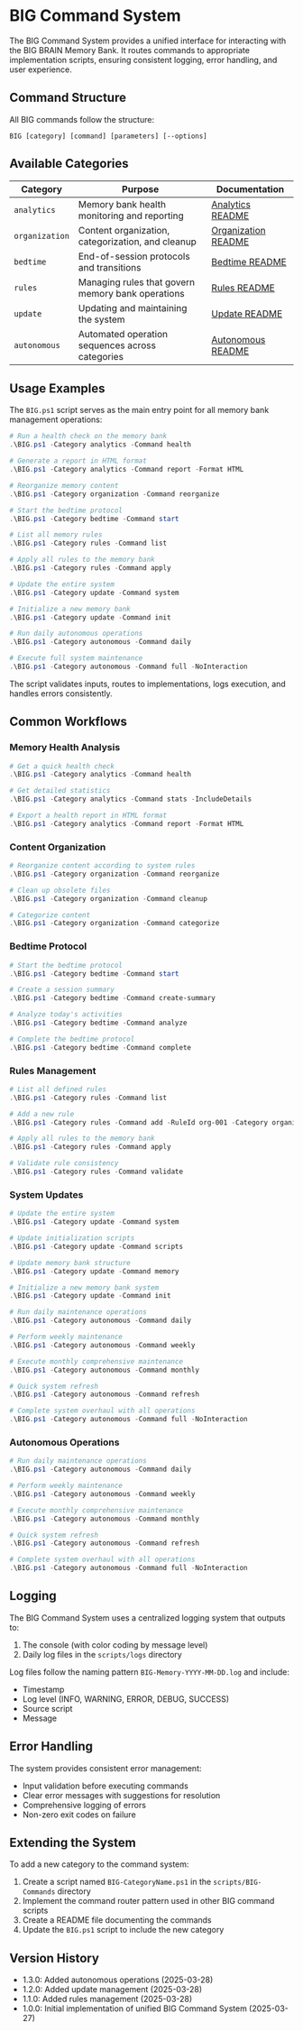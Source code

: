 # BIG Command System

The BIG Command System provides a unified interface for interacting with the BIG BRAIN Memory Bank. It routes commands to appropriate implementation scripts, ensuring consistent logging, error handling, and user experience.

## Command Structure

All BIG commands follow the structure:

```
BIG [category] [command] [parameters] [--options]
```

## Available Categories

| Category       | Purpose                                           | Documentation                                 |
| -------------- | ------------------------------------------------- | --------------------------------------------- |
| `analytics`    | Memory bank health monitoring and reporting       | [Analytics README](README.md)                 |
| `organization` | Content organization, categorization, and cleanup | [Organization README](README-Organization.md) |
| `bedtime`      | End-of-session protocols and transitions          | [Bedtime README](README-Bedtime.md)           |
| `rules`        | Managing rules that govern memory bank operations | [Rules README](README-Rules.md)               |
| `update`       | Updating and maintaining the system               | [Update README](README-Update.md)             |
| `autonomous`   | Automated operation sequences across categories   | [Autonomous README](README-Autonomous.md)     |

## Usage Examples

The `BIG.ps1` script serves as the main entry point for all memory bank management operations:

```powershell
# Run a health check on the memory bank
.\BIG.ps1 -Category analytics -Command health

# Generate a report in HTML format
.\BIG.ps1 -Category analytics -Command report -Format HTML

# Reorganize memory content
.\BIG.ps1 -Category organization -Command reorganize

# Start the bedtime protocol
.\BIG.ps1 -Category bedtime -Command start

# List all memory rules
.\BIG.ps1 -Category rules -Command list

# Apply all rules to the memory bank
.\BIG.ps1 -Category rules -Command apply

# Update the entire system
.\BIG.ps1 -Category update -Command system

# Initialize a new memory bank
.\BIG.ps1 -Category update -Command init

# Run daily autonomous operations
.\BIG.ps1 -Category autonomous -Command daily

# Execute full system maintenance
.\BIG.ps1 -Category autonomous -Command full -NoInteraction
```

The script validates inputs, routes to implementations, logs execution, and handles errors consistently.

## Common Workflows

### Memory Health Analysis

```powershell
# Get a quick health check
.\BIG.ps1 -Category analytics -Command health

# Get detailed statistics
.\BIG.ps1 -Category analytics -Command stats -IncludeDetails

# Export a health report in HTML format
.\BIG.ps1 -Category analytics -Command report -Format HTML
```

### Content Organization

```powershell
# Reorganize content according to system rules
.\BIG.ps1 -Category organization -Command reorganize

# Clean up obsolete files
.\BIG.ps1 -Category organization -Command cleanup

# Categorize content
.\BIG.ps1 -Category organization -Command categorize
```

### Bedtime Protocol

```powershell
# Start the bedtime protocol
.\BIG.ps1 -Category bedtime -Command start

# Create a session summary
.\BIG.ps1 -Category bedtime -Command create-summary

# Analyze today's activities
.\BIG.ps1 -Category bedtime -Command analyze

# Complete the bedtime protocol
.\BIG.ps1 -Category bedtime -Command complete
```

### Rules Management

```powershell
# List all defined rules
.\BIG.ps1 -Category rules -Command list

# Add a new rule
.\BIG.ps1 -Category rules -Command add -RuleId org-001 -Category organization -Description "Move markdown files to semantic memory" -Pattern "*.md" -Action move-to-semantic

# Apply all rules to the memory bank
.\BIG.ps1 -Category rules -Command apply

# Validate rule consistency
.\BIG.ps1 -Category rules -Command validate
```

### System Updates

```powershell
# Update the entire system
.\BIG.ps1 -Category update -Command system

# Update initialization scripts
.\BIG.ps1 -Category update -Command scripts

# Update memory bank structure
.\BIG.ps1 -Category update -Command memory

# Initialize a new memory bank system
.\BIG.ps1 -Category update -Command init

# Run daily maintenance operations
.\BIG.ps1 -Category autonomous -Command daily

# Perform weekly maintenance
.\BIG.ps1 -Category autonomous -Command weekly

# Execute monthly comprehensive maintenance
.\BIG.ps1 -Category autonomous -Command monthly

# Quick system refresh
.\BIG.ps1 -Category autonomous -Command refresh

# Complete system overhaul with all operations
.\BIG.ps1 -Category autonomous -Command full -NoInteraction
```

### Autonomous Operations

```powershell
# Run daily maintenance operations
.\BIG.ps1 -Category autonomous -Command daily

# Perform weekly maintenance
.\BIG.ps1 -Category autonomous -Command weekly

# Execute monthly comprehensive maintenance
.\BIG.ps1 -Category autonomous -Command monthly

# Quick system refresh
.\BIG.ps1 -Category autonomous -Command refresh

# Complete system overhaul with all operations
.\BIG.ps1 -Category autonomous -Command full -NoInteraction
```

## Logging

The BIG Command System uses a centralized logging system that outputs to:
1. The console (with color coding by message level)
2. Daily log files in the `scripts/logs` directory

Log files follow the naming pattern `BIG-Memory-YYYY-MM-DD.log` and include:
- Timestamp
- Log level (INFO, WARNING, ERROR, DEBUG, SUCCESS)
- Source script
- Message

## Error Handling

The system provides consistent error management:
- Input validation before executing commands
- Clear error messages with suggestions for resolution
- Comprehensive logging of errors
- Non-zero exit codes on failure

## Extending the System

To add a new category to the command system:

1. Create a script named `BIG-CategoryName.ps1` in the `scripts/BIG-Commands` directory
2. Implement the command router pattern used in other BIG command scripts
3. Create a README file documenting the commands
4. Update the `BIG.ps1` script to include the new category

## Version History

- 1.3.0: Added autonomous operations (2025-03-28)
- 1.2.0: Added update management (2025-03-28)
- 1.1.0: Added rules management (2025-03-28)
- 1.0.0: Initial implementation of unified BIG Command System (2025-03-27)